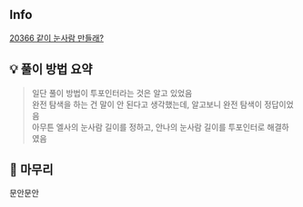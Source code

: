 ## Info
[20366 같이 눈사람 만들래?](https://www.acmicpc.net/problem/20366)

## 💡 풀이 방법 요약
> 일단 풀이 방법이 투포인터라는 것은 알고 있었음  
> 완전 탐색을 하는 건 말이 안 된다고 생각했는데, 알고보니 완전 탐색이 정답이었음  
> 아무튼 엘사의 눈사람 길이를 정하고, 안나의 눈사람 길이를 투포인터로 해결하였음

## 🙂 마무리
문안문안

